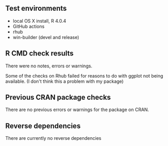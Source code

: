 ## Test environments
* local OS X install, R 4.0.4
* GitHub actions
* rhub
* win-builder (devel and release)

## R CMD check results
There were no notes, errors or warnings. 

Some of the checks on Rhub failed for reasons to do with ggplot not being available. (I don't think this a problem with my package)

## Previous CRAN package checks
There are no previous errors or warnings for the package on CRAN.

## Reverse dependencies
There are currently no reverse dependencies